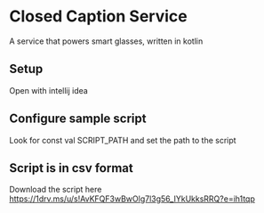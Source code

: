 # Closed Caption Service 
A service that powers smart glasses, written in kotlin
## Setup
Open with intellij idea

## Configure sample script
Look for const val SCRIPT_PATH and set the path to the script

## Script is in csv format
Download the script here
https://1drv.ms/u/s!AvKFQF3wBwOlg7l3g56_IYkUkksRRQ?e=ih1tqp
